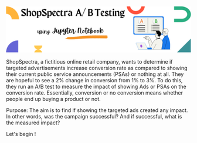 
![alt text](<AB Testing.png>)

ShopSpectra, a fictitious online retail company, wants to determine if targeted advertisements increase conversion rate as compared to showing their current public service announcements (PSAs) or nothing at all. They are hopeful to see a 2% change in conversion from 1% to 3%. To do this, they run an A/B test to measure the impact of showing Ads or PSAs on the conversion rate. Essentially, conversion or no conversion means whether people end up buying a product or not.

Purpose: The aim is to find if showing the targeted ads created any impact. In other words, was the campaign successful? And if successful, what is the measured impact?


Let's begin !
